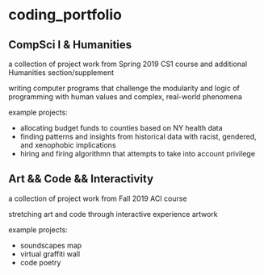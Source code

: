 # coding_portfolio


## CompSci I & Humanities

a collection of project work from Spring 2019 CS1 course and additional Humanities section/supplement

writing computer programs that challenge the modularity and logic of programming with human values and complex, real-world phenomena

example projects: 
- allocating budget funds to counties based on NY health data
- finding patterns and insights from historical data with racist, gendered, and xenophobic implications
- hiring and firing algorithmn that attempts to take into account privilege


## Art && Code && Interactivity 

a collection of project work from Fall 2019 ACI course

stretching art and code through interactive experience artwork

example projects: 
- soundscapes map
- virtual graffiti wall
- code poetry

